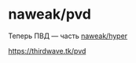 # naweak/pvd

Теперь ПВД — часть [naweak/hyper](https://github.com/naweak/hyper)

https://thirdwave.tk/pvd
